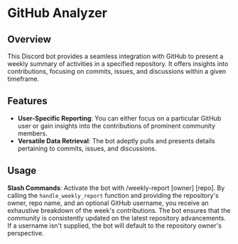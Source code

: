 # GitHub Analyzer

## Overview
This Discord bot provides a seamless integration with GitHub to present a weekly summary of activities in a specified repository. It offers insights into contributions, focusing on commits, issues, and discussions within a given timeframe.

## Features
- **User-Specific Reporting**: You can either focus on a particular GitHub user or gain insights into the contributions of prominent community members.
- **Versatile Data Retrieval**: The bot adeptly pulls and presents details pertaining to commits, issues, and discussions.

## Usage
**Slash Commands**: Activate the bot with /weekly-report [owner] [repo]. 
By calling the `handle_weekly_report` function and providing the repository's owner, repo name, and an optional GitHub username, you receive an exhaustive breakdown of the week's contributions. The bot ensures that the community is consistently updated on the latest repository advancements. If a username isn't supplied, the bot will default to the repository owner's perspective.
